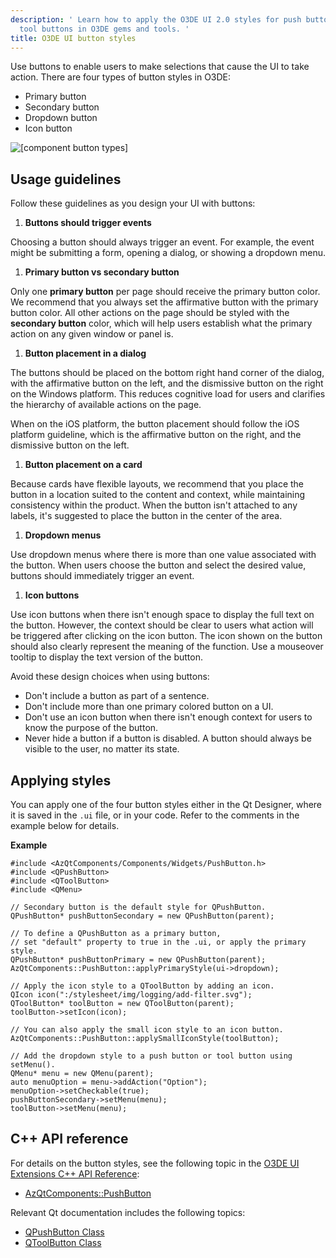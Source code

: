 ```yaml
---
description: ' Learn how to apply the O3DE UI 2.0 styles for push buttons and
  tool buttons in O3DE gems and tools. '
title: O3DE UI button styles
---
```


Use buttons to enable users to make selections that cause the UI to take action\. There are four types of button styles in O3DE:
+ Primary button
+ Secondary button
+ Dropdown button
+ Icon button

![\[component button types\]](/images/tools-ui/component-button-types.png)

## Usage guidelines<a name="button-usage"></a>

Follow these guidelines as you design your UI with buttons:

1.  **Buttons should trigger events**

   Choosing a button should always trigger an event\. For example, the event might be submitting a form, opening a dialog, or showing a dropdown menu\.

1.  **Primary button vs secondary button**

   Only one **primary button** per page should receive the primary button color\. We recommend that you always set the affirmative button with the primary button color\. All other actions on the page should be styled with the **secondary button** color, which will help users establish what the primary action on any given window or panel is\.

1.  **Button placement in a dialog**

   The buttons should be placed on the bottom right hand corner of the dialog, with the affirmative button on the left, and the dismissive button on the right on the Windows platform\. This reduces cognitive load for users and clarifies the hierarchy of available actions on the page\.

   When on the iOS platform, the button placement should follow the iOS platform guideline, which is the affirmative button on the right, and the dismissive button on the left\.

1.  **Button placement on a card**

   Because cards have flexible layouts, we recommend that you place the button in a location suited to the content and context, while maintaining consistency within the product\. When the button isn't attached to any labels, it's suggested to place the button in the center of the area\.

1.  **Dropdown menus**

   Use dropdown menus where there is more than one value associated with the button\. When users choose the button and select the desired value, buttons should immediately trigger an event\.

1.  **Icon buttons**

   Use icon buttons when there isn't enough space to display the full text on the button\. However, the context should be clear to users what action will be triggered after clicking on the icon button\. The icon shown on the button should also clearly represent the meaning of the function\. Use a mouseover tooltip to display the text version of the button\.

Avoid these design choices when using buttons:
+ Don't include a button as part of a sentence\.
+ Don't include more than one primary colored button on a UI\.
+ Don't use an icon button when there isn't enough context for users to know the purpose of the button\.
+ Never hide a button if a button is disabled\. A button should always be visible to the user, no matter its state\.

## Applying styles<a name="button-applying-styles"></a>

You can apply one of the four button styles either in the Qt Designer, where it is saved in the `.ui` file, or in your code\. Refer to the comments in the example below for details\.

 **Example**

```
#include <AzQtComponents/Components/Widgets/PushButton.h>
#include <QPushButton>
#include <QToolButton>
#include <QMenu>

// Secondary button is the default style for QPushButton.
QPushButton* pushButtonSecondary = new QPushButton(parent);

// To define a QPushButton as a primary button,
// set "default" property to true in the .ui, or apply the primary style.
QPushButton* pushButtonPrimary = new QPushButton(parent);
AzQtComponents::PushButton::applyPrimaryStyle(ui->dropdown);

// Apply the icon style to a QToolButton by adding an icon.
QIcon icon(":/stylesheet/img/logging/add-filter.svg");
QToolButton* toolButton = new QToolButton(parent);
toolButton->setIcon(icon);

// You can also apply the small icon style to an icon button.
AzQtComponents::PushButton::applySmallIconStyle(toolButton);

// Add the dropdown style to a push button or tool button using setMenu().
QMenu* menu = new QMenu(parent);
auto menuOption = menu->addAction("Option");
menuOption->setCheckable(true);
pushButtonSecondary->setMenu(menu);
toolButton->setMenu(menu);
```

## C\+\+ API reference<a name="button-api-ref"></a>

For details on the button styles, see the following topic in the [O3DE UI Extensions C\+\+ API Reference](https://d3bqhfbip4ze4a.cloudfront.net/api/ui/namespace_az_qt_components.html):
+  [AzQtComponents::PushButton](https://d3bqhfbip4ze4a.cloudfront.net/api/ui/class_az_qt_components_1_1_push_button.html)

Relevant Qt documentation includes the following topics:
+  [QPushButton Class](https://doc.qt.io/qt-5/qpushbutton.html)
+  [QToolButton Class](https://doc.qt.io/qt-5/qtoolbutton.html)
